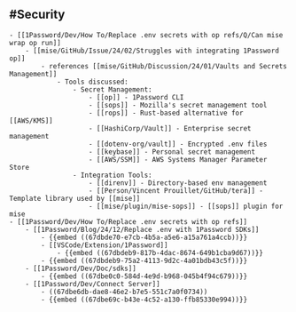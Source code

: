 ## #Security
	- [[1Password/Dev/How To/Replace .env secrets with op refs/Q/Can mise wrap op run]]
		- [[mise/GitHub/Issue/24/02/Struggles with integrating 1Password op]]
			- references [[mise/GitHub/Discussion/24/01/Vaults and Secrets Management]]
				- Tools discussed:
					- Secret Management:
						- [[op]] - 1Password CLI
						- [[sops]] - Mozilla's secret management tool
						- [[rops]] - Rust-based alternative for [[AWS/KMS]]
						- [[HashiCorp/Vault]] - Enterprise secret management
						- [[dotenv-org/vault]] - Encrypted .env files
						- [[keybase]] - Personal secret management
						- [[AWS/SSM]] - AWS Systems Manager Parameter Store
					- Integration Tools:
						- [[direnv]] - Directory-based env management
						- [[Person/Vincent Prouillet/GitHub/tera]] - Template library used by [[mise]]
						- [[mise/plugin/mise-sops]] - [[sops]] plugin for mise
	- [[1Password/Dev/How To/Replace .env secrets with op refs]]
		- [[1Password/Blog/24/12/Replace .env with 1Password SDKs]]
			- {{embed ((67dbde70-e7cb-4b5a-a5e6-a15a761a4ccb))}}
			- [[VSCode/Extension/1Password]]
				- {{embed ((67dbdeb9-817b-4dac-8674-649b1cba9d67))}}
			- {{embed ((67dbdeb9-75a2-4113-9d2c-4a01bdb43c5f))}}
		- [[1Password/Dev/Doc/sdks]]
			- {{embed ((67dbe0c0-584d-4e9d-b968-045b4f94c679))}}
		- [[1Password/Dev/Connect Server]]
			- ((67dbe6db-dae8-46e2-b7e5-551c7a0f0734))
			- {{embed ((67dbe69c-b43e-4c52-a130-ffb85330e994))}}